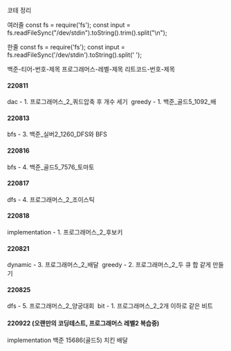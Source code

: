 코테 정리

여러줄
const fs = require('fs');
const input = fs.readFileSync("/dev/stdin").toString().trim().split("\n");

한줄
const fs = require('fs');
const input = fs.readFileSync('/dev/stdin').toString().split(' ');

백준-티어-번호-제목
프로그래머스-레벨-제목
리트코드-번호-제목

#### 220811

dac - 1. 프로그래머스\_2\_쿼드압축 후 개수 세기&nbsp;
greedy - 1. 백준\_골드5_1092\_배

#### 220813

bfs - 3. 백준\_실버2_1260_DFS와 BFS

#### 220816

bfs - 4. 백준\_골드5_7576\_토마토

#### 220817

dfs - 4. 프로그래머스\_2\_조이스틱

#### 220818

implementation - 1. 프로그래머스\_2\_후보키

#### 220821

dynamic - 3. 프로그래머스\_2\_배달&nbsp;
greedy - 2. 프로그래머스\_2\_두 큐 합 같게 만들기

#### 220825

dfs - 5. 프로그래머스\_2\_양궁대회&nbsp;
bit - 1. 프로그래머스\_2_2개 이하로 같은 비트

#### 220922 (오랜만의 코딩테스트, 프로그래머스 레벨2 복습중)

implementation 백준 15686(골드5) 치킨 배달
